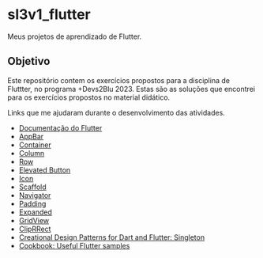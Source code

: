 # sl3v1_flutter

Meus projetos de aprendizado de Flutter.

## Objetivo

Este repositório contem os exercícios propostos para a disciplina de Fluttter, no programa +Devs2Blu 2023.
Estas são as soluções que encontrei para os exercícios propostos no material didático.

Links que me ajudaram durante o desenvolvimento das atividades.

- [Documentação do Flutter](https://docs.flutter.dev/)
- [AppBar](https://api.flutter.dev/flutter/material/AppBar-class.html)
- [Container](https://api.flutter.dev/flutter/widgets/Container-class.html)
- [Column](https://api.flutter.dev/flutter/widgets/Column-class.html)
- [Row](https://api.flutter.dev/flutter/widgets/Row-class.html)
- [Elevated Button](https://api.flutter.dev/flutter/material/ElevatedButton-class.html)
- [Icon](https://api.flutter.dev/flutter/widgets/Icon-class.html)
- [Scaffold](https://api.flutter.dev/flutter/material/Scaffold-class.html)
- [Navigator](https://api.flutter.dev/flutter/widgets/Navigator-class.html)
- [Padding](https://api.flutter.dev/flutter/widgets/Padding-class.html)
- [Expanded](https://api.flutter.dev/flutter/widgets/Expanded-class.html)
- [GridView](https://api.flutter.dev/flutter/widgets/GridView-class.html)
- [ClipRRect](https://api.flutter.dev/flutter/widgets/ClipRRect-class.html)
- [Creational Design Patterns for Dart and Flutter: Singleton](https://dart.academy/creational-design-patterns-for-dart-and-flutter-singleton/)
- [Cookbook: Useful Flutter samples](https://docs.flutter.dev/cookbook)

